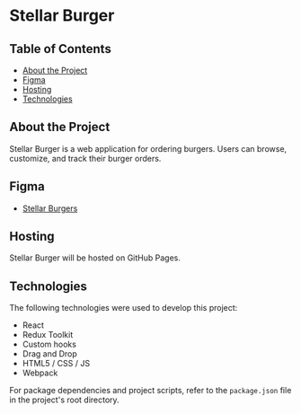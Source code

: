 # Stellar Burger

## Table of Contents

- [About the Project](#about-the-project)
- [Figma](#figma)
- [Hosting](#hosting)
- [Technologies](#technologies)

## About the Project

Stellar Burger is a web application for ordering burgers. Users can browse, customize, and track their burger orders.

## Figma

- [Stellar Burgers](<https://www.figma.com/file/Cw6N4OO8K4ewQ6I4xfzU3X/React_Stellar_Burger?node-id=724%3A432&mode=dev>)


## Hosting

Stellar Burger will be hosted on GitHub Pages.

## Technologies

The following technologies were used to develop this project:

- React
- Redux Toolkit
- Custom hooks
- Drag and Drop
- HTML5 / CSS / JS
- Webpack

For package dependencies and project scripts, refer to the `package.json` file in the project's root directory. 
